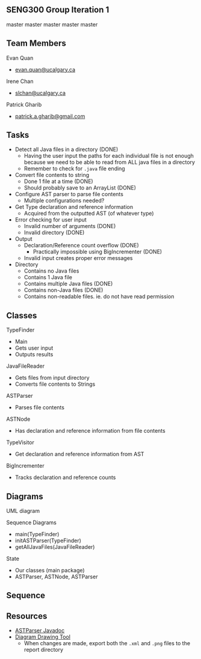 SENG300 Group Iteration 1
-------------------------

master
master
master
master
master

Team Members
----
Evan Quan
- evan.quan@ucalgary.ca

Irene Chan
- slchan@ucalgary.ca

Patrick Gharib
- patrick.a.gharib@gmail.com

Tasks
-----
- Detect all Java files in a directory (DONE)
	- Having the user input the paths for each individual file is not enough because we need to be able to read from ALL java files in a directory
	- Remember to check for `.java` file ending
- Convert file contents to string
	- Done 1 file at a time (DONE)
	- Should probably save to an ArrayList<String> (DONE)
- Configure AST parser to parse file contents
	- Multiple configurations needed?
- Get Type declaration and reference information
	- Acquired from the outputted AST (of whatever type)
- Error checking for user input
	- Invalid number of arguments (DONE)
	- Invalid directory (DONE)
- Output
	- Declaration/Reference count overflow (DONE)
		- Practically impossible using BigIncrementer (DONE)
	- Invalid input creates proper error messages
- Directory
	- Contains no Java files
	- Contains 1 Java file
	- Contains multiple Java files (DONE)
	- Contains non-Java files (DONE)
	- Contains non-readable files. ie. do not have read permission

Classes
-------
TypeFinder
- Main
- Gets user input
- Outputs results

JavaFileReader
- Gets files from input directory
- Converts file contents to Strings

ASTParser
- Parses file contents

ASTNode
- Has declaration and reference information from file contents

TypeVisitor
- Get declaration and reference information from AST

BigIncrementer
- Tracks declaration and reference counts

Diagrams
--------
UML diagram

Sequence Diagrams
- main(TypeFinder)
- initASTParser(TypeFinder)
- getAllJavaFiles(JavaFileReader)


State
- Our classes (main package)
- ASTParser, ASTNode, ASTParser

Sequence
-


Resources
---------
- [ASTParser Javadoc](https://help.eclipse.org/mars/index.jsp?topic=%2Forg.eclipse.jdt.doc.isv%2Freference%2Fapi%2Forg%2Feclipse%2Fjdt%2Fcore%2Fdom%2FASTParser.html)
- [Diagram Drawing Tool](https://draw.io)
	- When changes are made, export both the `.xml` and `.png` files to the report directory
